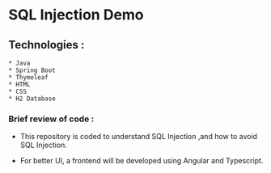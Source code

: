# SQL Injection Demo

## Technologies :
    * Java
    * Spring Boot
    * Thymeleaf
    * HTML
    * CSS
    * H2 Database

### Brief review of code :
- This repository is coded to understand SQL Injection ,and how to avoid SQL Injection.

- For better UI, a frontend will be developed using Angular and Typescript.
